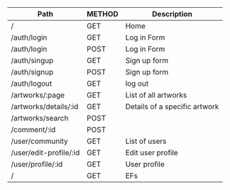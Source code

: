 | Path                   | METHOD | Description                   |
| ---------------------- | ------ | ----------------------------- |
| /                      | GET    | Home                          |
| /auth/login            | GET    | Log in Form                   |
| /auth/login            | POST   | Log in Form                   |
| /auth/singup           | GET    | Sign up form                  |
| /auth/signup           | POST   | Sign up form                  |
| /auth/logout           | GET    | log out                       |
| /artworks/:page        | GET    | List of all artworks          |
| /artworks/details/:id  | GET    | Details of a specific artwork |
| /artworks/search       | POST   |                               |
| /comment/:id           | POST   |                               |
| /user/community        | GET    | List of users                 |
| /user/edit-profile/:id | GET    | Edit user profile             |
| /user/profile/:id      | GET    | User profile                  |
| /                      | GET    | EFs                           |

